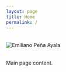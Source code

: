 ```yaml
---
layout: page
title: Home
permalink: /
---
```


<div class="content-wrapper">
  <div class="avatar-container" style="text-align: left; margin: 2rem 0;">
    <img src="/assets/profile.jpeg" 
       alt="Emiliano Peña Ayala" 
       class="avatar">
  </div>
</div>


Main page content.

